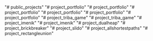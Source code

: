 "# public_projects" 
"# project_portfolio" 
"# project_portfolio" 
"# project_portfolio" 
"# project_portfolio" 
"# project_portfolio" 
"# project_portfolio" 
"# project_triba_game" 
"# project_triba_game" 
"# project_imenik" 
"# project_imenik" 
"# project_dualheap" 
"# project_brickbreaker" 
"# project_slido" 
"# project_allshortestpaths" 
"# project_rectangleunion" 
